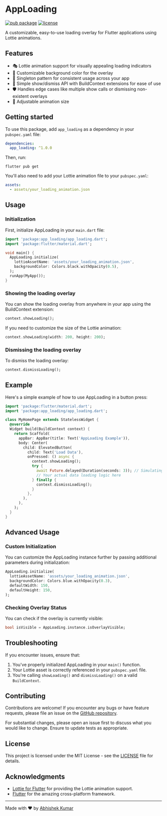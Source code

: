 # AppLoading

[![pub package](https://img.shields.io/pub/v/app_loading.svg)]([https://pub.dev/packages/app_loading](https://pub.dev/packages/flutter_app_loading_indicator))
[![license](https://img.shields.io/badge/license-MIT-blue.svg)](https://opensource.org/licenses/MIT)

A customizable, easy-to-use loading overlay for Flutter applications using Lottie animations.

## Features

- 🎭 Lottie animation support for visually appealing loading indicators
- 🎨 Customizable background color for the overlay
- 🔄 Singleton pattern for consistent usage across your app
- 🚀 Simple show/dismiss API with BuildContext extensions for ease of use
- 🛡️ Handles edge cases like multiple show calls or dismissing non-existent overlays
- 📏 Adjustable animation size

## Getting started

To use this package, add `app_loading` as a dependency in your `pubspec.yaml` file:

```yaml
dependencies:
  app_loading: ^1.0.0
```

Then, run:

```
flutter pub get
```

You'll also need to add your Lottie animation file to your `pubspec.yaml`:

```yaml
assets:
  - assets/your_loading_animation.json
```

## Usage

### Initialization

First, initialize AppLoading in your `main.dart` file:

```dart
import 'package:app_loading/app_loading.dart';
import 'package:flutter/material.dart';

void main() {
  AppLoading.initialize(
    lottieAssetName: 'assets/your_loading_animation.json',
    backgroundColor: Colors.black.withOpacity(0.5),
  );
  runApp(MyApp());
}
```

### Showing the loading overlay

You can show the loading overlay from anywhere in your app using the BuildContext extension:

```dart
context.showLoading();
```

If you need to customize the size of the Lottie animation:

```dart
context.showLoading(width: 200, height: 200);
```

### Dismissing the loading overlay

To dismiss the loading overlay:

```dart
context.dismissLoading();
```

## Example

Here's a simple example of how to use AppLoading in a button press:

```dart
import 'package:flutter/material.dart';
import 'package:app_loading/app_loading.dart';

class MyHomePage extends StatelessWidget {
  @override
  Widget build(BuildContext context) {
    return Scaffold(
      appBar: AppBar(title: Text('AppLoading Example')),
      body: Center(
        child: ElevatedButton(
          child: Text('Load Data'),
          onPressed: () async {
            context.showLoading();
            try {
              await Future.delayed(Duration(seconds: 3)); // Simulating an async operation
              // Your actual data loading logic here
            } finally {
              context.dismissLoading();
            }
          },
        ),
      ),
    );
  }
}
```

## Advanced Usage

### Custom Initialization

You can customize the AppLoading instance further by passing additional parameters during initialization:

```dart
AppLoading.initialize(
  lottieAssetName: 'assets/your_loading_animation.json',
  backgroundColor: Colors.blue.withOpacity(0.3),
  defaultWidth: 150,
  defaultHeight: 150,
);
```

### Checking Overlay Status

You can check if the overlay is currently visible:

```dart
bool isVisible = AppLoading.instance.isOverlayVisible;
```

## Troubleshooting

If you encounter issues, ensure that:

1. You've properly initialized AppLoading in your `main()` function.
2. Your Lottie asset is correctly referenced in your `pubspec.yaml` file.
3. You're calling `showLoading()` and `dismissLoading()` on a valid `BuildContext`.

## Contributing

Contributions are welcome! If you encounter any bugs or have feature requests, please file an issue on the [GitHub repository](https://github.com/yourusername/app_loading/issues).

For substantial changes, please open an issue first to discuss what you would like to change. Ensure to update tests as appropriate.

## License

This project is licensed under the MIT License - see the [LICENSE](LICENSE) file for details.

## Acknowledgments

- [Lottie for Flutter](https://pub.dev/packages/lottie) for providing the Lottie animation support.
- [Flutter](https://flutter.dev/) for the amazing cross-platform framework.

---

Made with ❤️ by [Abhishek Kumar](https://github.com/abhiiishek2000)
